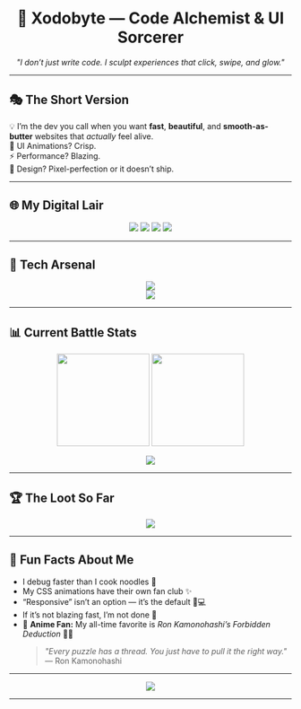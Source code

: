 <!-- ✨ The Digital Wizard Arrives ✨ -->
<h1 align="center">🚀 Xodobyte — Code Alchemist & UI Sorcerer</h1>
<p align="center">
    <em>"I don’t just write code. I sculpt experiences that click, swipe, and glow."</em>
</p>

---

## 🎭 The Short Version
💡 I’m the dev you call when you want **fast**, **beautiful**, and **smooth-as-butter** websites that *actually* feel alive.  
🔮 UI Animations? Crisp.  
⚡ Performance? Blazing.  
🎨 Design? Pixel-perfection or it doesn’t ship.  

---

## 🌐 My Digital Lair
<p align="center">
    <a href="https://instagram.com/taylorraps"><img src="https://img.shields.io/badge/Instagram-E4405F?style=for-the-badge&logo=Instagram&logoColor=white" /></a>
    <a href="https://tiktok.com/@taylorxraps"><img src="https://img.shields.io/badge/TikTok-000000?style=for-the-badge&logo=TikTok&logoColor=white" /></a>
    <a href="https://youtube.com/@@TaylorRaps"><img src="https://img.shields.io/badge/YouTube-FF0000?style=for-the-badge&logo=YouTube&logoColor=white" /></a>
    <a href="mailto:officialrtskhosana@gmail.com"><img src="https://img.shields.io/badge/Email-D14836?style=for-the-badge&logo=gmail&logoColor=white" /></a>
</p>

---

## 🧪 Tech Arsenal
<p align="center">
    <img src="https://skillicons.dev/icons?i=js,ts,python,php,html,css,nodejs,react,nextjs,tailwind,laravel,sqlite,git,github,vercel,render" /><br>
    <img src="https://skillicons.dev/icons?i=framer,npm,livewire" />
</p>

---

## 📊 Current Battle Stats
<p align="center">
    <img src="https://github-readme-stats.vercel.app/api?username=xodobyte&theme=radical&show_icons=true&hide_border=true" height="165" />
    <img src="https://nirzak-streak-stats.vercel.app/?user=xodobyte&theme=radical&hide_border=true" height="165" />
</p>

<p align="center">
    <img src="https://github-readme-stats.vercel.app/api/top-langs/?username=xodobyte&theme=radical&hide_border=true&layout=compact" />
</p>

---

## 🏆 The Loot So Far
<p align="center">
    <img src="https://github-profile-trophy.vercel.app/?username=xodobyte&theme=radical&no-frame=true&margin-w=4" />
</p>

---

## 🎯 Fun Facts About Me
- I debug faster than I cook noodles 🍜  
- My CSS animations have their own fan club ✨  
- “Responsive” isn’t an option — it’s the default 📱💻  
- If it’s not blazing fast, I’m not done 🚀
- 🎥 **Anime Fan:** My all-time favorite is *Ron Kamonohashi’s Forbidden Deduction* 🕵️‍♂️  
    > *"Every puzzle has a thread. You just have to pull it the right way."* — Ron Kamonohashi  

---

<p align="center">
    <img src="https://visitcount.itsvg.in/api?id=xodobyte&icon=2&color=12" />
</p>

---
